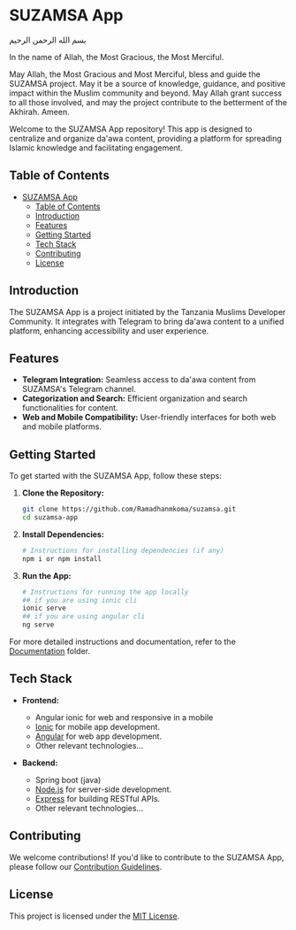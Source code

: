 # SUZAMSA App

بسم الله الرحمن الرحيم

In the name of Allah, the Most Gracious, the Most Merciful.

May Allah, the Most Gracious and Most Merciful, bless and guide the SUZAMSA project. May it be a source of knowledge, guidance, and positive impact within the Muslim community and beyond. May Allah grant success to all those involved, and may the project contribute to the betterment of the Akhirah. Ameen.

Welcome to the SUZAMSA App repository! This app is designed to centralize and organize da'awa content, providing a platform for spreading Islamic knowledge and facilitating engagement.

## Table of Contents

- [SUZAMSA App](#suzamsa-app)
  - [Table of Contents](#table-of-contents)
  - [Introduction](#introduction)
  - [Features](#features)
  - [Getting Started](#getting-started)
  - [Tech Stack](#tech-stack)
  - [Contributing](#contributing)
  - [License](#license)

## Introduction

The SUZAMSA App is a project initiated by the Tanzania Muslims Developer Community. It integrates with Telegram to bring da'awa content to a unified platform, enhancing accessibility and user experience.

## Features

- **Telegram Integration:** Seamless access to da'awa content from SUZAMSA's Telegram channel.
- **Categorization and Search:** Efficient organization and search functionalities for content.
- **Web and Mobile Compatibility:** User-friendly interfaces for both web and mobile platforms.

## Getting Started

To get started with the SUZAMSA App, follow these steps:

1. **Clone the Repository:**
   ```bash
   git clone https://github.com/Ramadhanmkoma/suzamsa.git
   cd suzamsa-app
   ```

2. **Install Dependencies:**
   ```bash
   # Instructions for installing dependencies (if any)
   npm i or npm install
   ```

3. **Run the App:**
   ```bash
   # Instructions for running the app locally
   ## if you are using ionic cli
   ionic serve
   ## if you are using angular cli
   ng serve
   ```

For more detailed instructions and documentation, refer to the [Documentation](./docs) folder.

## Tech Stack

- **Frontend:**
  - Angular ionic for web and responsive in a mobile
  - [Ionic](https://ionicframework.com/) for mobile app development.
  - [Angular](https://angular.dev/) for web app development.
  - Other relevant technologies...

- **Backend:**
  - Spring boot (java)
  - [Node.js](https://nodejs.org/) for server-side development.
  - [Express](https://expressjs.com/) for building RESTful APIs.
  - Other relevant technologies...

## Contributing

We welcome contributions! If you'd like to contribute to the SUZAMSA App, please follow our [Contribution Guidelines](./CONTRIBUTING.md).

## License

This project is licensed under the [MIT License](./LICENSE).
